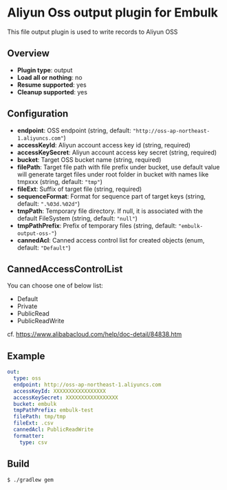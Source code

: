 # Aliyun Oss output plugin for Embulk

This file output plugin is used to write records to Aliyun OSS 

## Overview

* **Plugin type**: output
* **Load all or nothing**: no
* **Resume supported**: yes
* **Cleanup supported**: yes

## Configuration

- **endpoint**: OSS endpoint (string, default: `"http://oss-ap-northeast-1.aliyuncs.com"`)
- **accessKeyId**: Aliyun account access key id (string, required)
- **accessKeySecret**: Aliyun account access key secret (string, required)
- **bucket**: Target OSS bucket name (string, required)
- **filePath**: Target file path with file prefix under bucket, use default value will generate target files under root folder in bucket with names like tmpxxx (string, default: `"tmp"`)
- **fileExt**: Suffix of target file (string, required)
- **sequenceFormat**: Format for sequence part of target keys (string, default: `".%03d.%02d"`)
- **tmpPath**: Temporary file directory. If null, it is associated with the default FileSystem (string, default: `"null"`)
- **tmpPathPrefix**: Prefix of temporary files (string, default: `"embulk-output-oss-"`)
- **cannedAcl**: Canned access control list for created objects (enum, default: `"Default"`)


## CannedAccessControlList
You can choose one of below list:
- Default
- Private
- PublicRead
- PublicReadWrite

cf. https://www.alibabacloud.com/help/doc-detail/84838.htm

## Example

```yaml
out:
  type: oss
  endpoint: http://oss-ap-northeast-1.aliyuncs.com
  accessKeyId: XXXXXXXXXXXXXXXXX
  accessKeySecret: XXXXXXXXXXXXXXXXX
  bucket: embulk
  tmpPathPrefix: embulk-test
  filePath: tmp/tmp
  fileExt: .csv
  cannedAcl: PublicReadWrite
  formatter:
    type: csv
```


## Build

```
$ ./gradlew gem  
```
